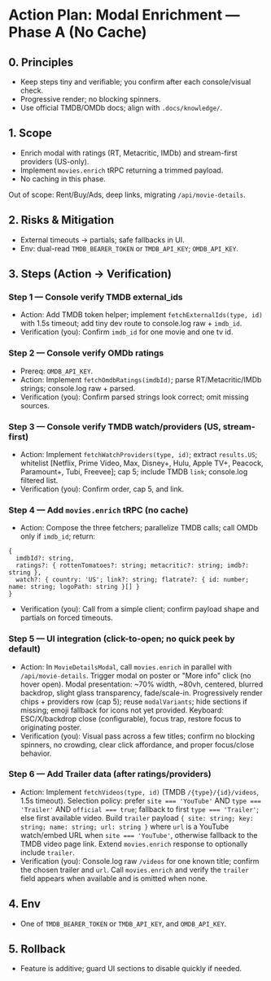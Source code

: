 # Action Plan: Modal Enrichment — Phase A (No Cache)

## 0. Principles
- Keep steps tiny and verifiable; you confirm after each console/visual check.
- Progressive render; no blocking spinners.
- Use official TMDB/OMDb docs; align with `.docs/knowledge/`.

## 1. Scope
- Enrich modal with ratings (RT, Metacritic, IMDb) and stream-first providers (US-only).
- Implement `movies.enrich` tRPC returning a trimmed payload.
- No caching in this phase.

Out of scope: Rent/Buy/Ads, deep links, migrating `/api/movie-details`.

## 2. Risks & Mitigation
- External timeouts → partials; safe fallbacks in UI.
- Env: dual-read `TMDB_BEARER_TOKEN` or `TMDB_API_KEY`; `OMDB_API_KEY`.

## 3. Steps (Action → Verification)

### Step 1 — Console verify TMDB external_ids
- Action: Add TMDB token helper; implement `fetchExternalIds(type, id)` with 1.5s timeout; add tiny dev route to console.log raw + `imdb_id`.
- Verification (you): Confirm `imdb_id` for one movie and one tv id.

### Step 2 — Console verify OMDb ratings
- Prereq: `OMDB_API_KEY`.
- Action: Implement `fetchOmdbRatings(imdbId)`; parse RT/Metacritic/IMDb strings; console.log raw + parsed.
- Verification (you): Confirm parsed strings look correct; omit missing sources.

### Step 3 — Console verify TMDB watch/providers (US, stream-first)
- Action: Implement `fetchWatchProviders(type, id)`; extract `results.US`; whitelist [Netflix, Prime Video, Max, Disney+, Hulu, Apple TV+, Peacock, Paramount+, Tubi, Freevee]; cap 5; include TMDB `link`; console.log filtered list.
- Verification (you): Confirm order, cap 5, and link.

### Step 4 — Add `movies.enrich` tRPC (no cache)
- Action: Compose the three fetchers; parallelize TMDB calls; call OMDb only if `imdb_id`; return:
```
{
  imdbId?: string,
  ratings?: { rottenTomatoes?: string; metacritic?: string; imdb?: string },
  watch?: { country: 'US'; link?: string; flatrate?: { id: number; name: string; logoPath: string }[] }
}
```
- Verification (you): Call from a simple client; confirm payload shape and partials on forced timeouts.

### Step 5 — UI integration (click-to-open; no quick peek by default)
- Action: In `MovieDetailsModal`, call `movies.enrich` in parallel with `/api/movie-details`. Trigger modal on poster or "More info" click (no hover open). Modal presentation: ~70% width, ~80vh, centered, blurred backdrop, slight glass transparency, fade/scale-in. Progressively render chips + providers row (cap 5); reuse `modalVariants`; hide sections if missing; emoji fallback for icons not yet provided. Keyboard: ESC/X/backdrop close (configurable), focus trap, restore focus to originating poster.
- Verification (you): Visual pass across a few titles; confirm no blocking spinners, no crowding, clear click affordance, and proper focus/close behavior.

### Step 6 — Add Trailer data (after ratings/providers)
- Action: Implement `fetchVideos(type, id)` (TMDB `/{type}/{id}/videos`, 1.5s timeout). Selection policy: prefer `site === 'YouTube'` AND `type === 'Trailer'` AND `official === true`; fallback to first `type === 'Trailer'`; else first available video. Build `trailer` payload `{ site: string; key: string; name: string; url: string }` where `url` is a YouTube watch/embed URL when `site === 'YouTube'`, otherwise fallback to the TMDB video page link. Extend `movies.enrich` response to optionally include `trailer`.
- Verification (you): Console.log raw `/videos` for one known title; confirm the chosen trailer and `url`. Call `movies.enrich` and verify the `trailer` field appears when available and is omitted when none.

## 4. Env
- One of `TMDB_BEARER_TOKEN` or `TMDB_API_KEY`, and `OMDB_API_KEY`.

## 5. Rollback
- Feature is additive; guard UI sections to disable quickly if needed.
